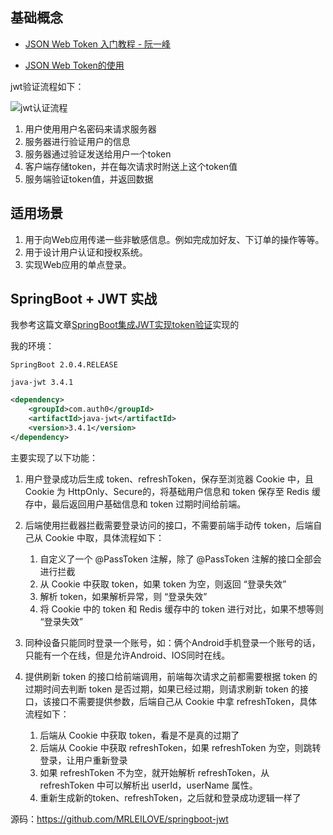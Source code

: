 
## 基础概念

- [JSON Web Token 入门教程 - 阮一峰](http://www.ruanyifeng.com/blog/2018/07/json_web_token-tutorial.html)

- [JSON Web Token的使用](https://www.cnblogs.com/dinglinyong/p/6611151.html)

jwt验证流程如下：

![jwt认证流程](https://leigq-blog.oss-cn-shenzhen.aliyuncs.com/PicGojwt认证流程.jpg)


1. 用户使用用户名密码来请求服务器
2. 服务器进行验证用户的信息
3. 服务器通过验证发送给用户一个token
4. 客户端存储token，并在每次请求时附送上这个token值
5. 服务端验证token值，并返回数据


## 适用场景

1. 用于向Web应用传递一些非敏感信息。例如完成加好友、下订单的操作等等。
2. 用于设计用户认证和授权系统。
3. 实现Web应用的单点登录。


## SpringBoot + JWT 实战


我参考这篇文章[SpringBoot集成JWT实现token验证](https://www.jianshu.com/p/e88d3f8151db)实现的

我的环境：

`SpringBoot 2.0.4.RELEASE`

`java-jwt 3.4.1`

```xml
<dependency>
    <groupId>com.auth0</groupId>
    <artifactId>java-jwt</artifactId>
    <version>3.4.1</version>
</dependency>
```

主要实现了以下功能：

1. 用户登录成功后生成 token、refreshToken，保存至浏览器 Cookie 中，且 Cookie 为 HttpOnly、Secure的，将基础用户信息和 token 保存至 Redis 缓存中，最后返回用户基础信息和 token 过期时间给前端。
2. 后端使用拦截器拦截需要登录访问的接口，不需要前端手动传 token，后端自己从 Cookie 中取，具体流程如下：

    1. 自定义了一个 @PassToken 注解，除了 @PassToken 注解的接口全部会进行拦截
    2. 从 Cookie 中获取 token，如果 token 为空，则返回 “登录失效”
    3. 解析 token，如果解析异常，则 “登录失效”
    4. 将 Cookie 中的 token 和 Redis 缓存中的 token 进行对比，如果不想等则 “登录失效”


3. 同种设备只能同时登录一个账号，如：俩个Android手机登录一个账号的话，只能有一个在线，但是允许Android、IOS同时在线。
4. 提供刷新 token 的接口给前端调用，前端每次请求之前都需要根据 token 的过期时间去判断 token 是否过期，如果已经过期，则请求刷新 token 的接口，该接口不需要提供参数，后端自己从 Cookie 中拿 refreshToken，具体流程如下：

    1. 后端从 Cookie 中获取 token，看是不是真的过期了
    2. 后端从 Cookie 中获取 refreshToken，如果 refreshToken 为空，则跳转登录，让用户重新登录
    3. 如果 refreshToken 不为空，就开始解析 refreshToken，从 refreshToken 中可以解析出 userId，userName 属性。
    4. 重新生成新的token、refreshToken，之后就和登录成功逻辑一样了

源码：https://github.com/MRLEILOVE/springboot-jwt